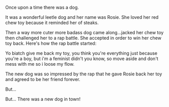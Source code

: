 Once upon a time there was a dog.

It was a wonderful leetle dog and her name was Rosie. She loved her red chew toy because it reminded her of steaks.

Then a way more cuter more badass dog came along...jacked her chew toy then challenged her to a rap battle. She accepted in order to win her chew toy back. Here's how the rap battle started:

Yo biatch give me back my toy,
you think you're everything just because you're a boy,
but i'm a feminist didn't you know,
so move aside and don't mess with me so i loose my flow.

The new dog was so impressed by the rap that he gave Rosie back her toy and agreed to be her friend forever.

But...

But... There was a new dog in town!
